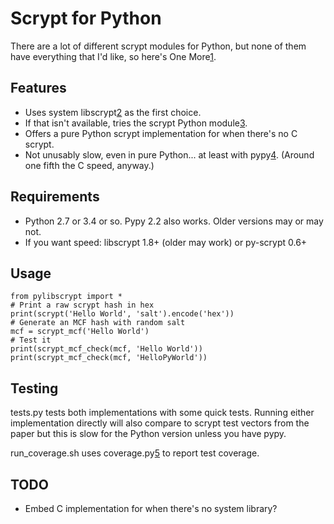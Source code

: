 Scrypt for Python
==

There are a lot of different scrypt modules for Python, but none of them have
everything that I'd like, so here's One More[1].

Features
--
* Uses system libscrypt[2] as the first choice.
* If that isn't available, tries the scrypt Python module[3].
* Offers a pure Python scrypt implementation for when there's no C scrypt.
* Not unusably slow, even in pure Python... at least with pypy[4].
  (Around one fifth the C speed, anyway.)

Requirements
--
* Python 2.7 or 3.4 or so. Pypy 2.2 also works. Older versions may or may not.
* If you want speed: libscrypt 1.8+ (older may work) or py-scrypt 0.6+

Usage
--

    from pylibscrypt import *
    # Print a raw scrypt hash in hex
    print(scrypt('Hello World', 'salt').encode('hex'))
    # Generate an MCF hash with random salt
    mcf = scrypt_mcf('Hello World')
    # Test it
    print(scrypt_mcf_check(mcf, 'Hello World'))
    print(scrypt_mcf_check(mcf, 'HelloPyWorld'))

Testing
--
tests.py tests both implementations with some quick tests. Running either
implementation directly will also compare to scrypt test vectors from the paper
but this is slow for the Python version unless you have pypy.

run_coverage.sh uses coverage.py[5] to report test coverage.

TODO
--
* Embed C implementation for when there's no system library?

[1]:https://xkcd.com/927/
[2]:https://github.com/technion/libscrypt
[3]:https://bitbucket.org/mhallin/py-scrypt/src
[4]:http://pypy.org/
[5]:http://nedbatchelder.com/code/coverage/

